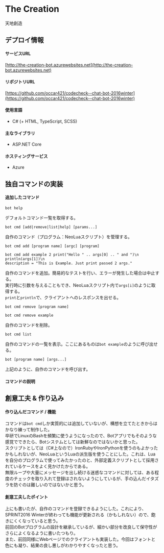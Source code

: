 # The Creation
天地創造

## デプロイ情報
#### サービスURL
[http://the-creation-bot.azurewebsites.net](http://the-creation-bot.azurewebsites.net)

#### リポジトリURL
[https://github.com/occar421/codecheck--chat-bot-2016winter](https://github.com/occar421/codecheck--chat-bot-2016winter)

#### 使用言語
- C# (+ HTML, TypeScript, SCSS)

#### 主なライブラリ
- ASP.NET Core

####  ホスティングサービス
- Azure

## 独自コマンドの実装
#### 追加したコマンド
```
bot help
```
デフォルトコマンド一覧を取得する。

```
bot cmd [add|remove|list|help] [params...]
```
自作のコマンド（プログラム：NeoLuaスクリプト）を管理する。  

```
bot cmd add [program name] [argc] [program]

bot cmd add example 2 print("Hello " .. args[0] .. " and ")\n
println(args[1])\n
description = "This is Example. Just print passed 2 args."
```
自作のコマンドを追加。簡易的なテストを行い、エラーが発生した場合は中止する。  
実行時に引数を与えることもでき、NeoLuaスクリプト内で`args[i]`のように取得する。  
`print`と`println`で、クライアントへのレスポンスを出せる。

```
bot cmd remove [program name]

bot cmd remove example
```
自作のコマンドを削除。

```
bot cmd list
```
自作のコマンドの一覧を表示。ここにあるものは`bot example`のように呼び出せる。

```
bot [program name] [args...]
```
上記のように、自作のコマンドを呼び出す。

#### コマンドの説明

## 創意工夫 & 作り込み
#### 作り込んだコマンド / 機能
コマンドは`bot cmd`しか実質的には追加していないが、構想を立てたときからはかなり練って制作した。  
卒研でLinuxのBashを頻繁に使うようになったので、Botアプリでもそのような感覚でできたら、Botシステムとしては新鮮なのではないかと思った。  
スクリプトとしては（C#上なので）IronRubyやIronPythonを使うのもよかったかもしれないが、NeoLuaというLuaの派生版を使うことにした。これは、Luaを自分のプログラムで使ってみたかったのと、外部定義スクリプトとして採用されているケースをよく見かけたからである。  
無限ループや大量にメッセージを出し続ける迷惑なコマンドに対しては、ある程度のチェックを取り入れて登録はされないようにしているが、手の込んだイタズラを防ぐのは難しいのではないかと思う。

#### 創意工夫したポイント
上にも書いたが、自作のコマンドを登録できるようにした。これにより、SPRINT2016 Winterが終わっても機能が更新される（かもしれない）ので、飽きにくくなっていると思う。  
前回のBotプログラムの設計を継承しているが、細かい部分を改良して保守性がさらによくなるように書いたつもり。  
また、前回同様にWebページでのクライアントも実装した。今回はフォントと色にも凝り、結果の良し悪しがわかりやすくなったと思う。  